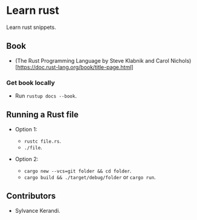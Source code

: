 # Learn rust
Learn rust snippets.

## Book
- (The Rust Programming Language by Steve Klabnik and Carol Nichols)[https://doc.rust-lang.org/book/title-page.html]

### Get book locally
- Run `rustup docs --book`.

## Running a Rust file
- Option 1:
  - `rustc file.rs`.
  - `./file`.

- Option 2:
  - `cargo new --vcs=git folder && cd folder`.
  - `cargo build && ./target/debug/folder` or `cargo run`.

## Contributors
- Sylvance Kerandi.
